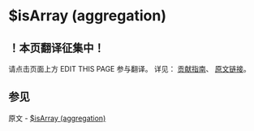 # $isArray (aggregation)

## ！本页翻译征集中！

请点击页面上方 EDIT THIS PAGE 参与翻译。
详见：
[贡献指南]( https://github.com/JinMuInfo/MongoDB-Manual-zh/blob/master/CONTRIBUTING.md )、
[原文链接](  https://docs.mongodb.com/manual/reference/operator/aggregation/isArray/  )。

## 参见

原文 - [$isArray (aggregation)]( https://docs.mongodb.com/manual/reference/operator/aggregation/isArray/ )

